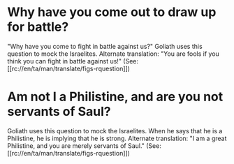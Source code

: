 # Why have you come out to draw up for battle?

"Why have you come to fight in battle against us?" Goliath uses this question to mock the Israelites. Alternate translation: "You are fools if you think you can fight in battle against us!" (See: [[rc://en/ta/man/translate/figs-rquestion]])

# Am not I a Philistine, and are you not servants of Saul?

Goliath uses this question to mock the Israelites. When he says that he is a Philistine, he is implying that he is strong. Alternate translation: "I am a great Philistine, and you are merely servants of Saul." (See: [[rc://en/ta/man/translate/figs-rquestion]])

